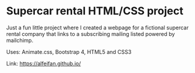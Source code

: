 # Supercar rental HTML/CSS project
Just a fun little project where I created a webpage for a fictional supercar rental company that links to a subscribing mailing listed powered by mailchimp.

Uses: Animate.css, Bootstrap 4, HTML5 and CSS3

Link: https://alfeifan.github.io/
